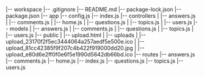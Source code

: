 |-- workspace
    |-- .gitignore
    |-- README.md
    |-- package-lock.json
    |-- package.json
    |-- app
        |-- config.js
        |-- index.js
        |-- controllers
        |   |-- answers.js
        |   |-- comments.js
        |   |-- home.js
        |   |-- questions.js
        |   |-- topics.js
        |   |-- users.js
        |-- models
        |   |-- answers.js
        |   |-- comments.js
        |   |-- questions.js
        |   |-- topics.js
        |   |-- users.js
        |-- public
        |   |-- upload.html
        |   |-- uploads
        |       |-- upload_23170f2f5ec3444064a257aedf5e500e.ico
        |       |-- upload_81cc42385f9f207c4b422f919000dd20.jpg
        |       |-- upload_e80d6e2ff0f0e6f5e1990d5642db66bd.ico
        |-- routes
            |-- answers.js
            |-- comments.js
            |-- home.js
            |-- index.js
            |-- questions.js
            |-- topics.js
            |-- users.js
